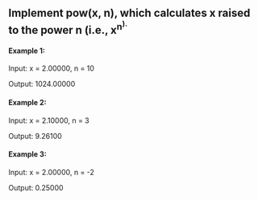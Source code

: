 ## Implement pow(x, n), which calculates x raised to the power n (i.e., x<sup>n<sup>).

#### Example 1:

Input: x = 2.00000, n = 10

Output: 1024.00000

#### Example 2:

Input: x = 2.10000, n = 3

Output: 9.26100

#### Example 3:

Input: x = 2.00000, n = -2

Output: 0.25000
